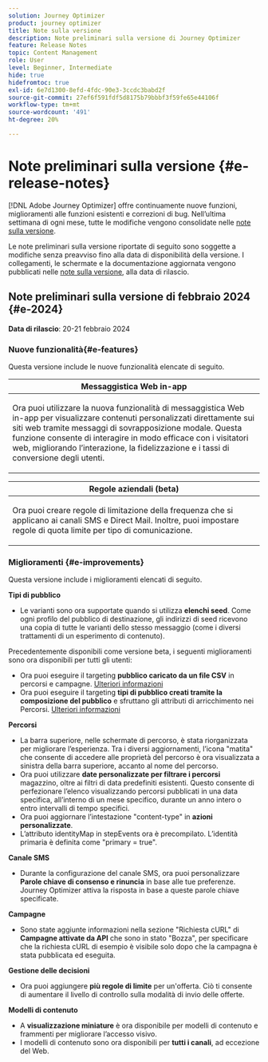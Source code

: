 ```yaml
---
solution: Journey Optimizer
product: journey optimizer
title: Note sulla versione
description: Note preliminari sulla versione di Journey Optimizer
feature: Release Notes
topic: Content Management
role: User
level: Beginner, Intermediate
hide: true
hidefromtoc: true
exl-id: 6e7d1300-8efd-4fdc-90e3-3ccdc3babd2f
source-git-commit: 27ef6f591fdf5d8175b79bbbf3f59fe65e44106f
workflow-type: tm+mt
source-wordcount: '491'
ht-degree: 20%

---
```


# Note preliminari sulla versione {#e-release-notes}

[!DNL Adobe Journey Optimizer] offre continuamente nuove funzioni, miglioramenti alle funzioni esistenti e correzioni di bug. Nell’ultima settimana di ogni mese, tutte le modifiche vengono consolidate nelle [note sulla versione](release-notes.md).

Le note preliminari sulla versione riportate di seguito sono soggette a modifiche senza preavviso fino alla data di disponibilità della versione. I collegamenti, le schermate e la documentazione aggiornata vengono pubblicati nelle [note sulla versione](release-notes.md), alla data di rilascio.

## Note preliminari sulla versione di febbraio 2024 {#e-2024}

**Data di rilascio**: 20-21 febbraio 2024

### Nuove funzionalità{#e-features}

Questa versione include le nuove funzionalità elencate di seguito.


<table>
<thead>
<tr>
<th><strong>Messaggistica Web in-app</strong><br/></th>
</tr>
</thead>
<tbody>
<tr>
<td>
<p>Ora puoi utilizzare la nuova funzionalità di messaggistica Web in-app per visualizzare contenuti personalizzati direttamente sui siti web tramite messaggi di sovrapposizione modale. Questa funzione consente di interagire in modo efficace con i visitatori web, migliorando l’interazione, la fidelizzazione e i tassi di conversione degli utenti.<br/><!--br/>
Learn more in the <a href="../audience/computed-attributes.md">detailed documentation</a>.</p-->
<!--img src="assets/do-not-localize/computed-attributes.gif"-->
</tr>
</tbody>
</table>


<table>
<thead>
<tr>
<th><strong>Regole aziendali (beta)</strong><br/></th>
</tr>
</thead>
<tbody>
<tr>
<td>
<p>Ora puoi creare regole di limitazione della frequenza che si applicano ai canali SMS e Direct Mail. Inoltre, puoi impostare regole di quota limite per tipo di comunicazione.<br/><!--br/>
Learn more in the <a href="../audience/computed-attributes.md">detailed documentation</a>.</p-->
<!--img src="assets/do-not-localize/computed-attributes.gif"-->
</tr>
</tbody>
</table>



### Miglioramenti {#e-improvements}

Questa versione include i miglioramenti elencati di seguito.

**Tipi di pubblico**

* Le varianti sono ora supportate quando si utilizza **elenchi seed**. Come ogni profilo del pubblico di destinazione, gli indirizzi di seed ricevono una copia di tutte le varianti dello stesso messaggio (come i diversi trattamenti di un esperimento di contenuto).

Precedentemente disponibili come versione beta, i seguenti miglioramenti sono ora disponibili per tutti gli utenti:

* Ora puoi eseguire il targeting **pubblico caricato da un file CSV** in percorsi e campagne. [Ulteriori informazioni](../audience/about-audiences.md#segments-in-journey-optimizer)
* Ora puoi eseguire il targeting **tipi di pubblico creati tramite la composizione del pubblico** e sfruttano gli attributi di arricchimento nei Percorsi. [Ulteriori informazioni](../building-journeys/read-audience.md)

**Percorsi**

* La barra superiore, nelle schermate di percorso, è stata riorganizzata per migliorare l’esperienza. Tra i diversi aggiornamenti, l’icona &quot;matita&quot; che consente di accedere alle proprietà del percorso è ora visualizzata a sinistra della barra superiore, accanto al nome del percorso.
* Ora puoi utilizzare **date personalizzate per filtrare i percorsi** magazzino, oltre ai filtri di data predefiniti esistenti. Questo consente di perfezionare l’elenco visualizzando percorsi pubblicati in una data specifica, all’interno di un mese specifico, durante un anno intero o entro intervalli di tempo specifici.
* Ora puoi aggiornare l’intestazione &quot;content-type&quot; in **azioni personalizzate**.
* L’attributo identityMap in stepEvents ora è precompilato. L’identità primaria è definita come &quot;primary = true&quot;.

**Canale SMS**

* Durante la configurazione del canale SMS, ora puoi personalizzare **Parole chiave di consenso e rinuncia** in base alle tue preferenze. Journey Optimizer attiva la risposta in base a queste parole chiave specificate.

**Campagne**

* Sono state aggiunte informazioni nella sezione &quot;Richiesta cURL&quot; di **Campagne attivate da API** che sono in stato &quot;Bozza&quot;, per specificare che la richiesta cURL di esempio è visibile solo dopo che la campagna è stata pubblicata ed eseguita.

**Gestione delle decisioni**

* Ora puoi aggiungere **più regole di limite** per un&#39;offerta. Ciò ti consente di aumentare il livello di controllo sulla modalità di invio delle offerte.

**Modelli di contenuto**

* A **visualizzazione miniature** è ora disponibile per modelli di contenuto e frammenti per migliorare l’accesso visivo.
* I modelli di contenuto sono ora disponibili per **tutti i canali**, ad eccezione del Web.
